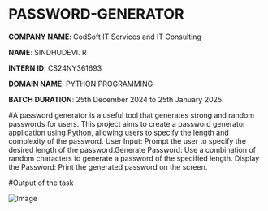 # PASSWORD-GENERATOR

**COMPANY NAME**: CodSoft IT Services and IT Consulting

**NAME**: SINDHUDEVI. R

**INTERN ID**: CS24NY361693

**DOMAIN NAME**: PYTHON PROGRAMMING

**BATCH DURATION**: 25th December 2024 to 25th January 2025.

#A password generator is a useful tool that generates strong and
random passwords for users. This project aims to create a
password generator application using Python, allowing users to
specify the length and complexity of the password.
User Input: Prompt the user to specify the desired length of the
password.Generate Password: Use a combination of random characters to
generate a password of the specified length.
Display the Password: Print the generated password on the screen.

#Output of the task

![Image](https://github.com/user-attachments/assets/ef1bc930-91de-429e-8fc5-a0566741b060)
